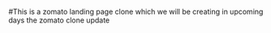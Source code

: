 #This is a zomato landing page clone which we will be creating in upcoming days
the zomato clone update